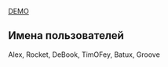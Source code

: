 [DEMO](https://dixit-demo.herokuapp.com/game)

## Имена пользователей
Alex, Rocket, DeBook, TimOFey, Batux, Groove

